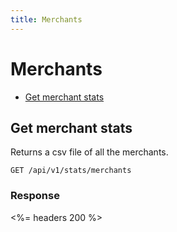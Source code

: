 ```yaml
---
title: Merchants
---
```


# Merchants

* [Get merchant stats](/v1/stats/merchants#merchants)

## Get merchant stats
Returns a csv file of all the merchants.

    GET /api/v1/stats/merchants

### Response

<%= headers 200 %>
